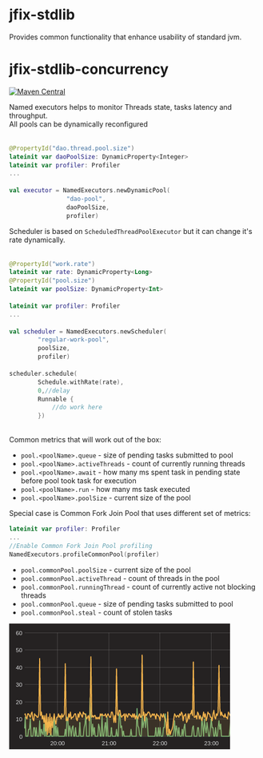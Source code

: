 # jfix-stdlib

Provides common functionality that enhance usability of standard jvm.

# jfix-stdlib-concurrency

[![Maven Central](https://img.shields.io/maven-central/v/ru.fix/jfix-stdlib-concurrency.svg)](http://search.maven.org/#search%7Cga%7C1%7Cg%3A%22ru.fix%22)

Named executors helps to monitor Threads state, tasks latency and throughput.  
All pools can be dynamically reconfigured  
```kotlin

@PropertyId("dao.thread.pool.size")
lateinit var daoPoolSize: DynamicProperty<Integer>
lateinit var profiler: Profiler
...

val executor = NamedExecutors.newDynamicPool(
                "dao-pool",
                daoPoolSize,
                profiler)
```

Scheduler is based on `ScheduledThreadPoolExecutor` but it can change it's rate dynamically.
```kotlin

@PropertyId("work.rate")
lateinit var rate: DynamicProperty<Long>
@PropertyId("pool.size")
lateinit var poolSize: DynamicProperty<Int>

lateinit var profiler: Profiler
...

val scheduler = NamedExecutors.newScheduler(
        "regular-work-pool",
        poolSize,
        profiler)         
        
scheduler.schedule(
        Schedule.withRate(rate),
        0,//delay
        Runnable {
            //do work here
        })        
               
```
Common metrics that will work out of the box:

* `pool.<poolName>.queue` - size of pending tasks submitted to pool
* `pool.<poolName>.activeThreads` - count of currently running threads
* `pool.<poolName>.await` - how many ms spent task in pending state before pool took task for execution
* `pool.<poolName>.run` - how many ms task executed
* `pool.<poolName>.poolSize` - current size of the pool

Special case is Common Fork Join Pool that uses different set of metrics:
```kotlin
lateinit var profiler: Profiler
...
//Enable Common Fork Join Pool profiling
NamedExecutors.profileCommonPool(profiler)
```

* `pool.commonPool.poolSize` - current size of the pool
* `pool.commonPool.activeThread` - count of threads in the pool
* `pool.commonPool.runningThread` - count of currently active not blocking threads
* `pool.commonPool.queue` - size of pending tasks submitted to pool
* `pool.commonPool.steal` - count of stolen tasks
 
![](docs/pool-metric.png?raw=true)